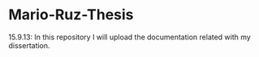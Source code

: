 Mario-Ruz-Thesis
================

15.9.13: In this repository I will upload the documentation related with my dissertation.



